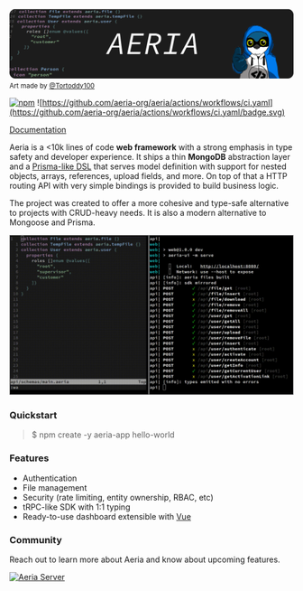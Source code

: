 ![Banner](.github/assets/banner.png)
<small>Art made by [@Tortoddy100](https://x.com/Tortoddy100)</small>

[![npm](https://img.shields.io/npm/v/aeria.svg)](https://npmjs.com/package/aeria) ![https://github.com/aeria-org/aeria/actions/workflows/ci.yaml](https://github.com/aeria-org/aeria/actions/workflows/ci.yaml/badge.svg)

[Documentation](https://aeria.land/docs/aeria/)

Aeria is a <10k lines of code **web framework** with a strong emphasis in type safety and developer experience. It ships a thin **MongoDB** abstraction layer and a [Prisma-like DSL](https://github.com/aeria-org/aeria-lang) that serves model definition with support for nested objects, arrays, references, upload fields, and more. On top of that a HTTP routing API with very simple bindings is provided to build business logic.

The project was created to offer a more cohesive and type-safe alternative to projects with CRUD-heavy needs. It is also a modern alternative to Mongoose and Prisma.

![Demo](.github/assets/demo.gif)

### Quickstart

>$ npm create -y aeria-app hello-world

### Features

- Authentication
- File management
- Security (rate limiting, entity ownership, RBAC, etc)
- tRPC-like SDK with 1:1 typing
- Ready-to-use dashboard extensible with [Vue](https://github.com/vuejs/core)

### Community

Reach out to learn more about Aeria and know about upcoming features.

[![Aeria Server](https://img.shields.io/discord/1218448912185163816.svg?label=Discord&logo=Discord&colorB=7289da&style=for-the-badge)](https://discord.aeria.land/)

